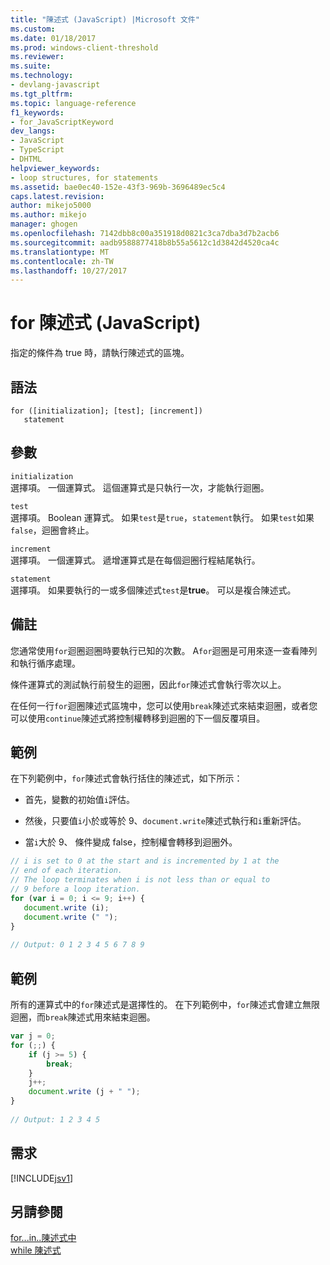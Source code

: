 ```yaml
---
title: "陳述式 (JavaScript) |Microsoft 文件"
ms.custom: 
ms.date: 01/18/2017
ms.prod: windows-client-threshold
ms.reviewer: 
ms.suite: 
ms.technology:
- devlang-javascript
ms.tgt_pltfrm: 
ms.topic: language-reference
f1_keywords:
- for_JavaScriptKeyword
dev_langs:
- JavaScript
- TypeScript
- DHTML
helpviewer_keywords:
- loop structures, for statements
ms.assetid: bae0ec40-152e-43f3-969b-3696489ec5c4
caps.latest.revision: 
author: mikejo5000
ms.author: mikejo
manager: ghogen
ms.openlocfilehash: 7142dbb8c00a351918d0821c3ca7dba3d7b2acb6
ms.sourcegitcommit: aadb9588877418b8b55a5612c1d3842d4520ca4c
ms.translationtype: MT
ms.contentlocale: zh-TW
ms.lasthandoff: 10/27/2017
---
```

# <a name="for-statement-javascript"></a>for 陳述式 (JavaScript)
指定的條件為 true 時，請執行陳述式的區塊。  
  
## <a name="syntax"></a>語法  
  
```  
for ([initialization]; [test]; [increment])  
   statement   
```  
  
## <a name="parameters"></a>參數  
 `initialization`  
 選擇項。 一個運算式。 這個運算式是只執行一次，才能執行迴圈。  
  
 `test`  
 選擇項。 Boolean 運算式。 如果`test`是`true`，`statement`執行。 如果`test`如果`false`，迴圈會終止。  
  
 `increment`  
 選擇項。 一個運算式。 遞增運算式是在每個迴圈行程結尾執行。  
  
 `statement`  
 選擇項。 如果要執行的一或多個陳述式`test`是**true**。 可以是複合陳述式。  
  
## <a name="remarks"></a>備註  
 您通常使用`for`迴圈迴圈時要執行已知的次數。 A`for`迴圈是可用來逐一查看陣列和執行循序處理。  
  
 條件運算式的測試執行前發生的迴圈，因此`for`陳述式會執行零次以上。  
  
 在任何一行`for`迴圈陳述式區塊中，您可以使用`break`陳述式來結束迴圈，或者您可以使用`continue`陳述式將控制權轉移到迴圈的下一個反覆項目。  
  
## <a name="example"></a>範例  
 在下列範例中，`for`陳述式會執行括住的陳述式，如下所示：  
  
-   首先，變數的初始值`i`評估。  
  
-   然後，只要值`i`小於或等於 9、`document.write`陳述式執行和`i`重新評估。  
  
-   當`i`大於 9、 條件變成 false，控制權會轉移到迴圈外。  
  
```JavaScript  
// i is set to 0 at the start and is incremented by 1 at the  
// end of each iteration.  
// The loop terminates when i is not less than or equal to  
// 9 before a loop iteration.  
for (var i = 0; i <= 9; i++) {  
   document.write (i);  
   document.write (" ");  
}  
  
// Output: 0 1 2 3 4 5 6 7 8 9  
```  
  
## <a name="example"></a>範例  
 所有的運算式中的`for`陳述式是選擇性的。 在下列範例中，`for`陳述式會建立無限迴圈，而`break`陳述式用來結束迴圈。  
  
```JavaScript  
var j = 0;  
for (;;) {  
    if (j >= 5) {  
        break;  
    }  
    j++;  
    document.write (j + " ");  
}  
  
// Output: 1 2 3 4 5  
```  
  
## <a name="requirements"></a>需求  
 [!INCLUDE[jsv1](../../javascript/misc/includes/jsv1-md.md)]  
  
## <a name="see-also"></a>另請參閱  
 [for...in..陳述式中](../../javascript/reference/for-dot-dot-dot-in-statement-javascript.md)   
 [while 陳述式](../../javascript/reference/while-statement-javascript.md)